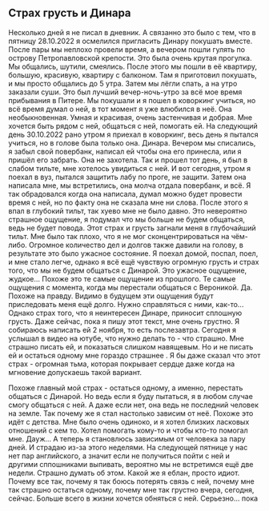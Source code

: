 ## Страх грусть и Динара

Несколько дней я не писал в дневник. А связанно это было с тем, что в пятницу 28.10.2022 я осмелился пригласить Динару покушать вместе. После пары мы неплохо провели время, а вечером пошли гулять по острову Петропавловской крепости. Это была очень крутая прогулка. Мы общались, шутили, смеялись. После этого мы пошли в её квартиру, большую, красивую, квартиру с балконом. Там я приготовил покушать, и мы просто общались до 5 утра. Затем мы лёгли спать, а на утро заказали суши. Это был лучший вечер-ночь-утро за всё мое время прибывания в Питере. Мы покушали и я пошел в коворкинг учиться, но всё время думал о ней, в тот момент я уже влюбился в неё. Она необыкновенная. Умная и красивая, очень застенчивая и добрая. Мне хочется быть рядом с ней, общаться с ней, помогать ей. На следующий день 30.10.2022 рано утром я приехал в коворкинг, весь день я пытался учиться, но в голове была только она. Динара. Вечером мы списались, я забыл свой повербанк, написал ей чтобы она его принесла, или я пришёл его забрать. Она не захотела. Так и прошел тот день, я был в слабом тильте, мне хотелось увидиться с ней. И вот сегодня, утром я поехал в вуз, пытался защитить лабу по проге, не защити. Затем она написала мне, мы встретились, она молча отдала повербанк, и всё. Я так обрадовался когда она написала, думал можно будет провести время с ней, но по факту она не сказала мне ни слова. После этого я впал в глубокий тильт, так хуево мне не было давно. Это невероятно страшное ощущение, я подумал что мы больше не будем общаться, ведь не будет повода. Этот страх и грусть загнали меня в глубочайший тильт. Мне было так плохо, что я не мог сконцентрироваться на чём-либо. Огромное количество дел и долгов также давили на голову, в результате это было ужасное состояние. Я поехал домой, поспал, поел, и мне стало легче, однако я всё ещё чувствую огромную грусть и страх того, что мы не будем общаться с Динарой. Это ужасное ощущение, жудкое... Похоже это те самые ощущение из прошлого. Те самые ощущения с момента, когда мы перестали общаться с Вероникой. Да. Похоже на правду. Видимо в будущем эти ощущения будут приследовать меня ещё долго. Нужно справляться с ними, как-то... Однако страх того, что я неинтересен Динаре, приносит сплошную грусть. Даже сейчас, пока я пишу этот текст, мне очень грустно. Я собираюсь написать ей 2 ноября, то есть послезавтра. Сегодня я услышал в видео на ютубе, что нужно делать то - что страшно. Мне страшно писать ей, и показаться слишком навящевым. Но и не писать ей и остаться одному мне гораздо страшнее . Я бы даже сказал что этот страх - огромная тьма, которая покрывает сердце даже когда на мгновение допускаешь такой вариант.



Похоже главный мой страх - остаться одному, а именно, перестать общаться с Динарой. Но ведь если я буду пытаться, я в любом случае смогу общаться с ней. А даже если нет, она ведь не последний человек на земле. Так почему же я стал настолько зависим от неё. Похоже это идёт с детства. Мне было очень одиноко, и я хотел близких ласковых отношений с кем то. Хотел помогать кому-то и чтобы кто-то помогал мне. Дауж... А теперь я становлюсь зависимым от человека за пару дней. И страдаю из-за этого неделями. На следующей пятнице у нас нет пар английского, а значит если не получиться пойти с ней и другими сппошниками выпивать, вероятно мы не встретимся ещё две недели. Страшно думать об этом. Какой же я еблан, просто идиот. Почему все так, почему я так боюсь потерять связь с ней, почему мне так страшно остаться одному, почему мне так грустно вчера, сегодня, сейчас. Больше всего в жизни хочется обняться с ней. Серьезно... пока
